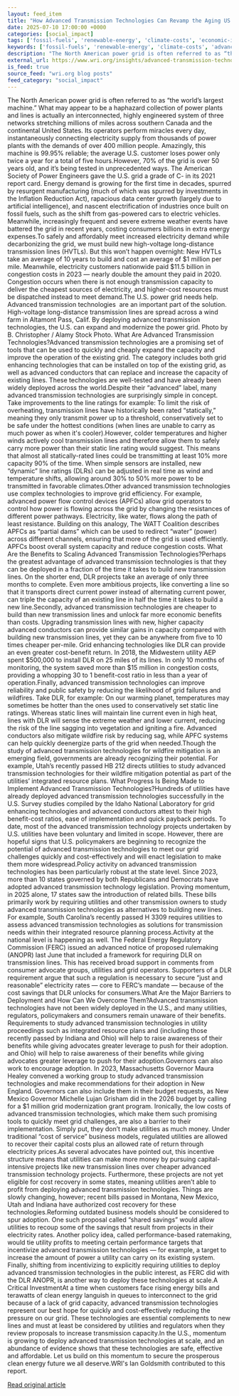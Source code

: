 ```yaml
---
layout: feed_item
title: "How Advanced Transmission Technologies Can Revamp the Aging US Power Grid"
date: 2025-07-10 17:00:00 +0000
categories: [social_impact]
tags: ['fossil-fuels', 'renewable-energy', 'climate-costs', 'economic-impacts', 'extreme-weather', 'emissions', 'wildfires', 'urgent', 'year-2023', 'wind-power']
keywords: ['fossil-fuels', 'renewable-energy', 'climate-costs', 'advanced', 'transmission', 'economic-impacts', 'extreme-weather', 'technologies']
description: "The North American power grid is often referred to as “the world’s largest machine"
external_url: https://www.wri.org/insights/advanced-transmission-technologies-us-power-grid
is_feed: true
source_feed: "wri.org blog posts"
feed_category: "social_impact"
---
```


The North American power grid is often referred to as “the world’s largest machine.” What may appear to be a haphazard collection of power plants and lines is actually an interconnected, highly engineered system of three networks stretching millions of miles across southern Canada and the continental United States. Its operators perform miracles every day, instantaneously connecting electricity supply from thousands of power plants with the demands of over 400 million people. Amazingly, this machine is 99.95% reliable; the average U.S. customer loses power only twice a year for a total of five hours.However, 70% of the grid is over 50 years old, and it’s being tested in unprecedented ways. The American Society of Power Engineers gave the U.S. grid a grade of C- in its 2021 report card. Energy demand is growing for the first time in decades, spurred by resurgent manufacturing (much of which was spurred by investments in the Inflation Reduction Act), rapacious data center growth (largely due to artificial intelligence), and nascent electrification of industries once built on fossil fuels, such as the shift from gas-powered cars to electric vehicles. Meanwhile, increasingly frequent and severe extreme weather events have battered the grid in recent years, costing consumers billions in extra energy expenses.To safely and affordably meet increased electricity demand while decarbonizing the grid, we must build new high-voltage long-distance transmission lines (HVTLs). But this won’t happen overnight: New HVTLs take an average of 10 years to build and cost an average of $1 million per mile. Meanwhile, electricity customers nationwide paid $11.5 billion in congestion costs in 2023 — nearly double the amount they paid in 2020. Congestion occurs when there is not enough transmission capacity to deliver the cheapest sources of electricity, and higher-cost resources must be dispatched instead to meet demand.The U.S. power grid needs help. Advanced transmission technologies &nbsp;are an important part of the solution. High-voltage long-distance transmission lines are spread across a wind farm in Altamont Pass, Calif. By deploying advanced transmission technologies, the U.S. can expand and modernize the power grid. Photo by B. Christopher / Alamy Stock Photo. What Are Advanced Transmission Technologies?Advanced transmission technologies are a promising set of tools that can be used to quickly and cheaply expand the capacity and improve the operation of the existing grid. The category includes both grid enhancing technologies that can be installed on top of the existing grid, as well as advanced conductors that can replace and increase the capacity of existing lines. These technologies are well-tested and have already been widely deployed across the world.Despite their “advanced” label, many advanced transmission technologies are surprisingly simple in concept. Take improvements to the line ratings for example: To limit the risk of overheating, transmission lines have historically been rated “statically,” meaning they only transmit power up to a threshold, conservatively set to be safe under the hottest conditions (when lines are unable to carry as much power as when it's cooler).However, colder temperatures and higher winds actively cool transmission lines and therefore allow them to safely carry more power than their static line rating would suggest. This means that almost all statically-rated lines could be transmitting at least 10% more capacity 90% of the time. When simple sensors are installed, new “dynamic” line ratings (DLRs) can be adjusted in real time as wind and temperature shifts, allowing around 30% to 50% more power to be transmitted in favorable climates.Other advanced transmission technologies use complex technologies to improve grid efficiency. For example, advanced power flow control devices (APFCs) allow grid operators to control how power is flowing across the grid by changing the resistances of different power pathways. Electricity, like water, flows along the path of least resistance. Building on this analogy, The WATT Coalition describes APFCs as “partial dams” which can be used to redirect “water” (power) across different channels, ensuring that more of the grid is used efficiently. APFCs boost overall system capacity and reduce congestion costs. What Are the Benefits to Scaling Advanced Transmission Technologies?Perhaps the greatest advantage of advanced transmission technologies is that they can be deployed in a fraction of the time it takes to build new transmission lines. On the shorter end, DLR projects take an average of only three months to complete. Even more ambitious projects, like converting a line so that it transports direct current power instead of alternating current power, can triple the capacity of an existing line in half the time it takes to build a new line.Secondly, advanced transmission technologies are cheaper to build than new transmission lines and unlock far more economic benefits than costs. Upgrading transmission lines with new, higher capacity advanced conductors can provide similar gains in capacity compared with building new transmission lines, yet they can be anywhere from five to 10 times cheaper per-mile. Grid enhancing technologies like DLR can provide an even greater cost-benefit return. In 2018, the Midwestern utility AEP spent $500,000 to install DLR on 25 miles of its lines. In only 10 months of monitoring, the system saved more than $15 million in congestion costs, providing a whopping 30 to 1 benefit-cost ratio in less than a year of operation.Finally, advanced transmission technologies can improve reliability and public safety by reducing the likelihood of grid failures and wildfires. Take DLR, for example: On our warming planet, temperatures may sometimes be hotter than the ones used to conservatively set static line ratings. Whereas static lines will maintain line current even in high heat, lines with DLR will sense the extreme weather and lower current, reducing the risk of the line sagging into vegetation and igniting a fire. Advanced conductors also mitigate wildfire risk by reducing sag, while APFC systems can help quickly deenergize parts of the grid when needed.Though the study of advanced transmission technologies for wildfire mitigation is an emerging field, governments are already recognizing their potential. For example, Utah’s recently passed HB 212 directs utilities to study advanced transmission technologies for their wildfire mitigation potential as part of the utilities’ integrated resource plans.&nbsp;What Progress Is Being Made to Implement Advanced Transmission Technologies?Hundreds of utilities have already deployed advanced transmission technologies successfully in the U.S. Survey studies compiled by the Idaho National Laboratory for grid enhancing technologies and advanced conductors attest to their high benefit-cost ratios, ease of implementation and quick payback periods. To date, most of the advanced transmission technology projects undertaken by U.S. utilities have been voluntary and limited in scope. However, there are hopeful signs that U.S. policymakers are beginning to recognize the potential of advanced transmission technologies to meet our grid challenges quickly and cost-effectively and will enact legislation to make them more widespread.Policy activity on advanced transmission technologies has been particularly robust at the state level. Since 2023, more than 10 states governed by both Republicans and Democrats have adopted advanced transmission technology legislation. Proving momentum, in 2025 alone, 17 states saw the introduction of related bills. These bills primarily work by requiring utilities and other transmission owners to study advanced transmission technologies as alternatives to building new lines. For example, South Carolina’s recently passed H 3309 requires utilities to assess advanced transmission technologies as solutions for transmission needs within their integrated resource planning process.Activity at the national level is happening as well. The Federal Energy Regulatory Commission (FERC) issued an advanced notice of proposed rulemaking (ANOPR) last June that included a framework for requiring DLR on transmission lines. This has received broad support in comments from consumer advocate groups, utilities and grid operators. Supporters of a DLR requirement argue that such a regulation is necessary to secure “just and reasonable” electricity rates — core to FERC’s mandate — because of the cost savings that DLR unlocks for consumers.What Are the Major Barriers to Deployment and How Can We Overcome Them?Advanced transmission technologies have not been widely deployed in the U.S., and many utilities, regulators, policymakers and consumers remain unaware of their benefits. Requirements to study advanced transmission technologies in utility proceedings such as integrated resource plans and (including those recently passed by Indiana and Ohio) will help to raise awareness of their benefits while giving advocates greater leverage to push for their adoption. and Ohio) will help to raise awareness of their benefits while giving advocates greater leverage to push for their adoption.Governors can also work to encourage adoption. In 2023, Massachusetts Governor Maura Healey convened a working group to study advanced transmission technologies and make recommendations for their adoption in New England. Governors can also include them in their budget requests, as New Mexico Governor Michelle Lujan Grisham did in the 2026 budget by calling for a $1 million grid modernization grant program.&nbsp;Ironically, the low costs of advanced transmission technologies, which make them such promising tools to quickly meet grid challenges, are also a barrier to their implementation. Simply put, they don’t make utilities as much money. Under traditional “cost of service” business models, regulated utilities are allowed to recover their capital costs plus an allowed rate of return through electricity prices.As several advocates have pointed out, this incentive structure means that utilities can make more money by pursuing capital-intensive projects like new transmission lines over cheaper advanced transmission technology projects. Furthermore, these projects are not yet eligible for cost recovery in some states, meaning utilities aren’t able to profit from deploying advanced transmission technologies. Things are slowly changing, however; recent bills passed in Montana, New Mexico, Utah and Indiana have authorized cost recovery for these technologies.Reforming outdated business models should be considered to spur adoption. One such proposal called “shared savings” would allow utilities to recoup some of the savings that result from projects in their electricity rates. Another policy idea, called performance-based ratemaking, would tie utility profits to meeting certain performance targets that incentivize advanced transmission technologies — for example, a target to increase the amount of power a utility can carry on its existing system. Finally, shifting from incentivizing to explicitly requiring utilities to deploy advanced transmission technologies in the public interest, as FERC did with the DLR ANOPR, is another way to deploy these technologies at scale.A Critical InvestmentAt a time when customers face rising energy bills and terawatts of clean energy languish in queues to interconnect to the grid because of a lack of grid capacity, advanced transmission technologies represent our best hope for quickly and cost-effectively reducing the pressure on our grid. These technologies are essential complements to new lines and must at least be considered by utilities and regulators when they review proposals to increase transmission capacity.In the U.S., momentum is growing to deploy advanced transmission technologies at scale, and an abundance of evidence shows that these technologies are safe, effective and affordable. Let us build on this momentum to secure the prosperous clean energy future we all deserve.WRI's Ian Goldsmith contributed to this report.

[Read original article](https://www.wri.org/insights/advanced-transmission-technologies-us-power-grid)
